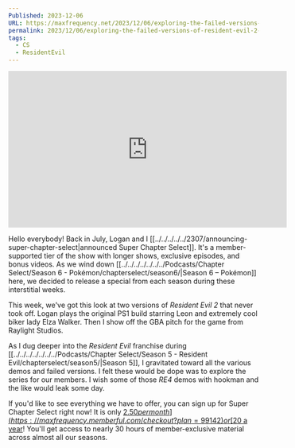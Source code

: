 ```yaml
---
Published: 2023-12-06
URL: https://maxfrequency.net/2023/12/06/exploring-the-failed-versions-of-resident-evil-2-super-chapter-select/
permalink: 2023/12/06/exploring-the-failed-versions-of-resident-evil-2-super-chapter-select/
tags:
  - CS
  - ResidentEvil
---
```

<div class=iframe-container>
<iframe width="560" height="315" src="https://www.youtube-nocookie.com/embed/K3WV4k2qiIE?si=MvMJ25B6iX8JGszZ" title="YouTube video player" frameborder="0" allow="accelerometer; autoplay; clipboard-write; encrypted-media; gyroscope; picture-in-picture; web-share" allowfullscreen></iframe>
</div>

Hello everybody! Back in July, Logan and I [[../../../../../2307/announcing-super-chapter-select|announced Super Chapter Select]]. It's a member-supported tier of the show with longer shows, exclusive episodes, and bonus videos. As we wind down [[../../../../../../../Podcasts/Chapter Select/Season 6 - Pokémon/chapterselect/season6/|Season 6 – Pokémon]] here, we decided to release a special from each season during these interstitial weeks.

This week, we've got this look at two versions of *Resident Evil 2* that never took off. Logan plays the original PS1 build starring Leon and extremely cool biker lady Elza Walker. Then I show off the GBA pitch for the game from Raylight Studios. 

As I dug deeper into the *Resident Evil* franchise during [[../../../../../../../Podcasts/Chapter Select/Season 5 - Resident Evil/chapterselect/season5/|Season 5]], I gravitated toward all the various demos and failed versions. I felt these would be dope was to explore the series for our members. I wish some of those *RE4* demos with hookman and the like would leak some day.

If you'd like to see everything we have to offer, you can sign up for Super Chapter Select right now! It is only [$2.50 per month](https://maxfrequency.memberful.com/checkout?plan=99142) or [$20 a year](https://maxfrequency.memberful.com/checkout?plan=76115)! You'll get access to nearly 30 hours of member-exclusive material across almost all our seasons. 